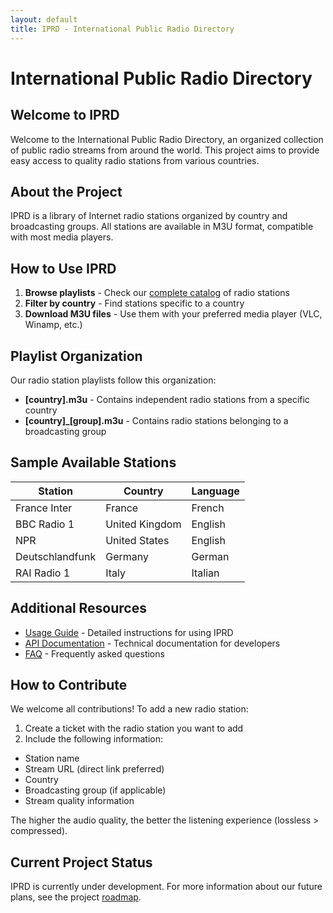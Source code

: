 ```yaml
---
layout: default
title: IPRD - International Public Radio Directory
---
```


# International Public Radio Directory

## Welcome to IPRD

Welcome to the International Public Radio Directory, an organized collection of public radio streams from around the world. This project aims to provide easy access to quality radio stations from various countries.

## About the Project

IPRD is a library of Internet radio stations organized by country and broadcasting groups. All stations are available in M3U format, compatible with most media players.

## How to Use IPRD

1. **Browse playlists** - Check our [complete catalog](./catalog.md) of radio stations
2. **Filter by country** - Find stations specific to a country
3. **Download M3U files** - Use them with your preferred media player (VLC, Winamp, etc.)

## Playlist Organization

Our radio station playlists follow this organization:

- **[country].m3u** - Contains independent radio stations from a specific country
- **[country]_[group].m3u** - Contains radio stations belonging to a broadcasting group

## Sample Available Stations

| Station | Country | Language |
|---------|---------|----------|
| France Inter | France | French |
| BBC Radio 1 | United Kingdom | English |
| NPR | United States | English |
| Deutschlandfunk | Germany | German |
| RAI Radio 1 | Italy | Italian |

## Additional Resources

- [Usage Guide](./usage.md) - Detailed instructions for using IPRD
- [API Documentation](./api.md) - Technical documentation for developers
- [FAQ](./faq.md) - Frequently asked questions

## How to Contribute

We welcome all contributions! To add a new radio station:

1. Create a ticket with the radio station you want to add
2. Include the following information:
  - Station name
  - Stream URL (direct link preferred)
  - Country
  - Broadcasting group (if applicable)
  - Stream quality information

The higher the audio quality, the better the listening experience (lossless > compressed).

## Current Project Status

IPRD is currently under development. For more information about our future plans, see the project [roadmap](./roadmap.md).